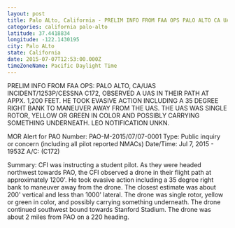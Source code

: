 ```yaml
---
layout: post
title: Palo ALto, California - PRELIM INFO FROM FAA OPS PALO ALTO CA UAS INCIDENT 1253P CESSNA C172 OBSERVED A
categories: california palo-alto
latitude: 37.4418834
longitude: -122.1430195
city: Palo ALto
state: California
date: 2015-07-07T12:53:00.000Z
timeZoneName: Pacific Daylight Time
---
```


PRELIM INFO FROM FAA OPS: PALO ALTO, CA/UAS INCIDENT/1253P/CESSNA C172, OBSERVED A UAS IN THEIR PATH AT APPX. 1,200 FEET. HE TOOK EVASIVE ACTION INCLUDING A 35 DEGREE RIGHT BANK TO MANEUVER AWAY FROM THE UAS. THE UAS WAS SINGLE ROTOR, YELLOW OR GREEN IN COLOR AND POSSIBLY CARRYING SOMETHING UNDERNEATH. LEO NOTIFICATION UNKN.  



MOR Alert for PAO
Number: PAO-M-2015/07/07-0001
Type: Public inquiry or concern (including all pilot reported NMACs)
Date/Time: Jul 7, 2015 - 1953Z
A/C: (C172)

Summary: CFI was instructing a student pilot. As they were headed northwest towards PAO, the CFI observed a drone in their flight path at approximately 1200'. He took evasive action including a 35 degree right bank to maneuver away from the drone. The closest estimate was about 200' vertical and less than 1000' lateral. The drone was single rotor, yellow or green in color, and possibly carrying something underneath. The drone continued southwest bound towards Stanford Stadium. The drone was about 2 miles from PAO on a 220 heading.